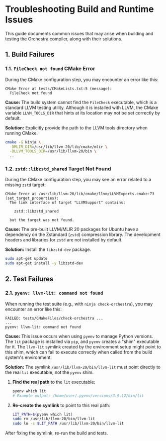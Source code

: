 # Troubleshooting Build and Runtime Issues

This guide documents common issues that may arise when building and testing the Orchestra compiler, along with their solutions.

## 1. Build Failures

### 1.1. `FileCheck not found` CMake Error

During the CMake configuration step, you may encounter an error like this:

```
CMake Error at tests/CMakeLists.txt:5 (message):
  FileCheck not found
```

**Cause:** The build system cannot find the `FileCheck` executable, which is a standard LLVM testing utility. Although it is installed with LLVM, the CMake variable `LLVM_TOOLS_DIR` that hints at its location may not be set correctly by default.

**Solution:** Explicitly provide the path to the LLVM tools directory when running CMake.

```bash
cmake -G Ninja \
  -DMLIR_DIR=/usr/lib/llvm-20/lib/cmake/mlir \
  -DLLVM_TOOLS_DIR=/usr/lib/llvm-20/bin \
  ..
```

### 1.2. `zstd::libzstd_shared` Target Not Found

During the CMake configuration step, you may see an error related to a missing `zstd` target:

```
CMake Error at /usr/lib/llvm-20/lib/cmake/llvm/LLVMExports.cmake:73 (set_target_properties):
  The link interface of target "LLVMSupport" contains:

    zstd::libzstd_shared

  but the target was not found.
```

**Cause:** The pre-built LLVM/MLIR 20 packages for Ubuntu have a dependency on the Zstandard (`zstd`) compression library. The development headers and libraries for `zstd` are not installed by default.

**Solution:** Install the `libzstd-dev` package.

```bash
sudo apt-get update
sudo apt-get install -y libzstd-dev
```

## 2. Test Failures

### 2.1. `pyenv: llvm-lit: command not found`

When running the test suite (e.g., with `ninja check-orchestra`), you may encounter an error like this:

```
FAILED: tests/CMakeFiles/check-orchestra ...
...
pyenv: llvm-lit: command not found
```

**Cause:** This issue occurs when using `pyenv` to manage Python versions. The `lit` package is installed via `pip`, and `pyenv` creates a "shim" executable for it. The `llvm-lit` symlink created by the environment setup might point to this shim, which can fail to execute correctly when called from the build system's environment.

**Solution:** The symlink `/usr/lib/llvm-20/bin/llvm-lit` must point directly to the real `lit` executable, not the `pyenv` shim.

1.  **Find the real path** to the `lit` executable:
    ```bash
    pyenv which lit
    # Example output: /home/user/.pyenv/versions/3.9.12/bin/lit
    ```

2.  **Re-create the symlink** to point to this real path:
    ```bash
    LIT_PATH=$(pyenv which lit)
    sudo rm /usr/lib/llvm-20/bin/llvm-lit
    sudo ln -s $LIT_PATH /usr/lib/llvm-20/bin/llvm-lit
    ```

After fixing the symlink, re-run the build and tests.
